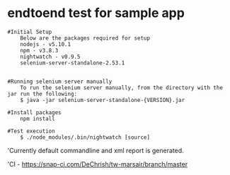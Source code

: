 # endtoend test for sample app


	#Initial Setup
		Below are the packages required for setup
		nodejs - v5.10.1
		npm - v3.8.3
		nightwatch - v0.9.5	
		selenium-server-standalone-2.53.1


	#Running selenium server manually
		To run the selenium server manually, from the directory with the jar run the following:
		$ java -jar selenium-server-standalone-{VERSION}.jar

	#Install packages
		npm install

	#Test execution
		$ ./node_modules/.bin/nightwatch [source] 	
		
'Currently default commandline and xml report is generated.

'CI - https://snap-ci.com/DeChrish/tw-marsair/branch/master